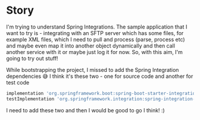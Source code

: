 # Story

I'm trying to understand Spring Integrations. The sample
application that I want to try is - integrating with an
SFTP server which has some files, for example XML files,
which I need to pull and process (parse, process etc) and
maybe even map it into another object dynamically and then
call another service with it or maybe just log it for now.
So, with this aim, I'm going to try out stuff!

While bootstrapping the project, I missed to add the
Spring Integration dependencies 😅 I think it's these
two - one for source code and another for test code

```groovy
implementation 'org.springframework.boot:spring-boot-starter-integration'
testImplementation 'org.springframework.integration:spring-integration-test'
```

I need to add these two and then I would be good to go
I think! :)


